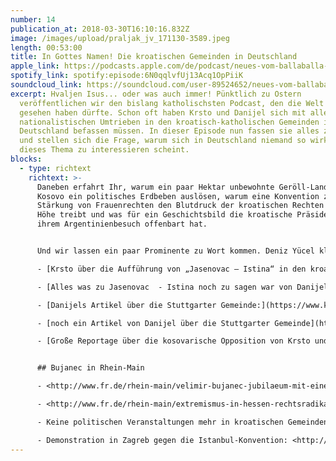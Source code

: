 ```yaml
---
number: 14
publication_at: 2018-03-30T16:10:16.832Z
image: /images/upload/praljak_jv_171130-3589.jpeg
length: 00:53:00
title: In Gottes Namen! Die kroatischen Gemeinden in Deutschland
apple_link: https://podcasts.apple.com/de/podcast/neues-vom-ballaballa-balkan-episode-14-in-gottes-namen/id1170436903?i=1000407797499
spotify_link: spotify:episode:6N0qqlvfUj13Acq1OpPiiK
soundcloud_link: https://soundcloud.com/user-89524652/neues-vom-ballaballa-balkan-episode-14-in-gottes-namen-die-kroatischen-gemeinden-in-deutschland
excerpt: Hvaljen Isus... oder was auch immer! Pünktlich zu Ostern
  veröffentlichen wir den bislang katholischsten Podcast, den die Welt je
  gesehen haben dürfte. Schon oft haben Krsto und Danijel sich mit allerlei
  nationalistischen Umtrieben in den kroatisch-katholischen Gemeinden in
  Deutschland befassen müssen. In dieser Episode nun fassen sie alles zusammen
  und stellen sich die Frage, warum sich in Deutschland niemand so wirklich für
  dieses Thema zu interessieren scheint.
blocks:
  - type: richtext
    richtext: >-
      Daneben erfahrt Ihr, warum ein paar Hektar unbewohnte Geröll-Landschaft im
      Kosovo ein politisches Erdbeben auslösen, warum eine Konvention zur
      Stärkung von Frauenrechten den Blutdruck der kroatischen Rechten in die
      Höhe treibt und was für ein Geschichtsbild die kroatische Präsidentin bei
      ihrem Argentinienbesuch offenbart hat.


      Und wir lassen ein paar Prominente zu Wort kommen. Deniz Yücel klärt über die Vokalungerechtigkeit im ehemaligen Jugoslawien auf. Und Kroatiens bekanntester Rechtsradikaler, TV-Moderator Velimir Bujanec (der mit dem Koks), kommt auch zu Wort.

      - [Krsto über die Aufführung von „Jasenovac – Istina“ in den kroatischen Gemeinden in Deutschland (Jungle World)](https://jungle.world/artikel/2016/19/im-namen-der-ustascha)

      - [Alles was zu Jasenovac  - Istina noch zu sagen war von Danijel (Frankfurter Rundschau)](http://www.fr.de/kultur/kino/jasenovac-die-wahrheit-kroatische-geschichtsfaelschung-auf-der-leinwand-a-1281531)

      - [Danijels Artikel über die Stuttgarter Gemeinde:](https://www.kontextwochenzeitung.de/gesellschaft/360/seelsorge-mit-schlagseite-4919.html?pk_campaign=KONTEXT-per-EMail&pk_kwd=Ausgabe-360) (Kontext Wochenzeitung)

      - [noch ein Artikel von Danijel über die Stuttgarter Gemeinde](https://www.kontextwochenzeitung.de/medien/364/besuch-angedroht-4981.html) (Kontext Wochenzeitung)

      - [Große Reportage über die kosovarische Opposition von Krsto und Franziska Tschinderle (Die Republik)](https://www.republik.ch/2018/02/16/kosovo-unabhaengigkeit)


      ## Bujanec in Rhein-Main

      - <http://www.fr.de/rhein-main/velimir-bujanec-jubilaeum-mit-einem-hetzer-a-1378617>

      - <http://www.fr.de/rhein-main/extremismus-in-hessen-rechtsradikaler-hetzer-darf-in-hessen-auftreten-a-1443855>

      - Keine politischen Veranstaltungen mehr in kroatischen Gemeinden <http://www.fr.de/rhein-main/kroatische-gemeinden-in-rhein-main-keine-kirchenraeume-fuer-nationalisten-a-1456323>

      - Demonstration in Zagreb gegen die Istanbul-Konvention: <http://www.dw.com/de/tausende-kroaten-protestieren-gegen-drittes-geschlecht-und-homo-ehe/a-43118290>
---
```

